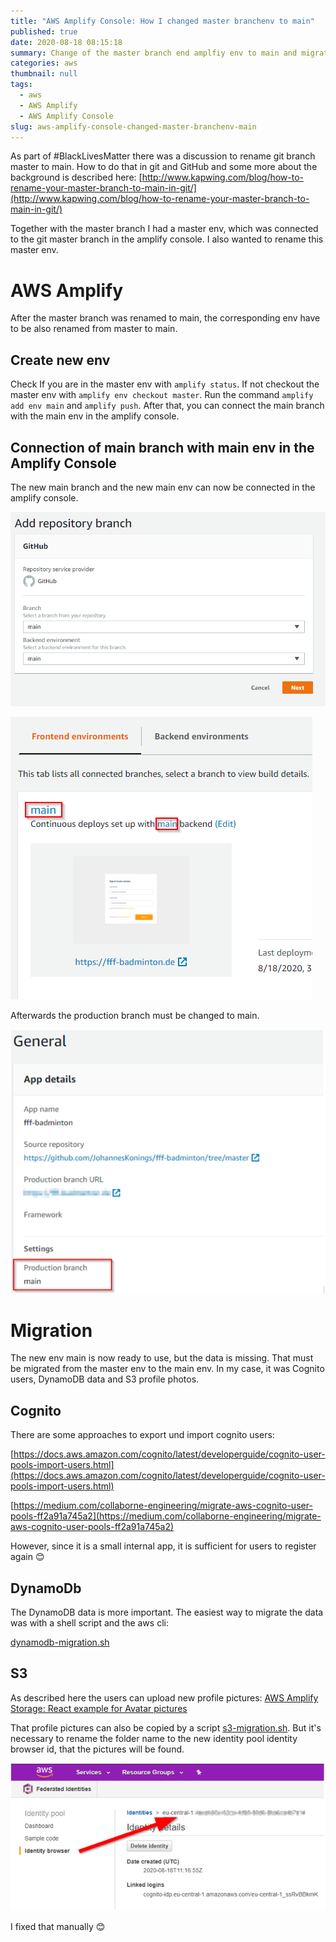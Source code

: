 ```yaml
---
title: "AWS Amplify Console: How I changed master branchenv to main"
published: true
date: 2020-08-18 08:15:18
summary: Change of the master branch end amplfiy env to main and migration of the env data
categories: aws
thumbnail: null
tags:
  - aws
  - AWS Amplify
  - AWS Amplify Console
slug: aws-amplify-console-changed-master-branchenv-main
---
```


As part of #BlackLivesMatter there was a discussion to rename git branch master to main. How to do that in git and GitHub and some more about the background is described here:
[http://www.kapwing.com/blog/how-to-rename-your-master-branch-to-main-in-git/](http://www.kapwing.com/blog/how-to-rename-your-master-branch-to-main-in-git/)

Together with the master branch I had a master env, which was connected to the git master branch in the amplify console. I also wanted to rename this master env.

# AWS Amplify

After the master branch was renamed to main, the corresponding env have to be also renamed from master to main.

## Create new env

Check If you are in the master env with `amplify status`. If not checkout the master env with `amplify env checkout master`.
Run the command `amplify add env main` and `amplify push`. After that, you can connect the main branch with the main env in the amplify console.

## Connection of main branch with main env in the Amplify Console

The new main branch and the new main env can now be connected in the amplify console.

![Amplify Console connection branch to env](./amplify_console_connection_branch_to_env1.png)

![Amplify Console connection branch to env](./amplify_console_connection_branch_to_env2.png)

Afterwards the production branch must be changed to main.

![Amplify Console production branch](./amplify_console_production_branch.png)

# Migration

The new env main is now ready to use, but the data is missing. That must be migrated from the master env to the main env. In my case, it was Cognito users, DynamoDB data and S3 profile photos.

## Cognito

There are some approaches to export und import cognito users:

[https://docs.aws.amazon.com/cognito/latest/developerguide/cognito-user-pools-import-users.html](https://docs.aws.amazon.com/cognito/latest/developerguide/cognito-user-pools-import-users.html)

[https://medium.com/collaborne-engineering/migrate-aws-cognito-user-pools-ff2a91a745a2](https://medium.com/collaborne-engineering/migrate-aws-cognito-user-pools-ff2a91a745a2)

However, since it is a small internal app, it is sufficient for users to register again 😊

## DynamoDb

The DynamoDB data is more important. The easiest way to migrate the data was with a shell script and the aws cli:

[dynamodb-migration.sh](https://github.com/JohannesKonings/fff-badminton/blob/main/AmplifyEnvMigration/dynamodb-migration.sh)

## S3

As described here the users can upload new profile pictures:
[AWS Amplify Storage: React example for Avatar pictures](https://dev.to/johanneskonings/aws-amplify-storage-react-example-for-avatar-pictures-273o)

That profile pictures can also be copied by a script [s3-migration.sh](https://github.com/JohannesKonings/fff-badminton/blob/main/AmplifyEnvMigration/s3-migration.sh). But it's necessary to rename the folder name to the new identity pool identity browser id, that the pictures will be found.

![identity browser](./identity_browser.png)

I fixed that manually 😊
